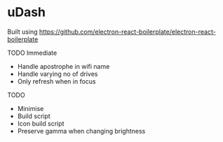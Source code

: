 # uDash

Built using https://github.com/electron-react-boilerplate/electron-react-boilerplate

TODO Immediate

- Handle apostrophe in wifi name
- Handle varying no of drives
- Only refresh when in focus

TODO

- Minimise
- Build script
- Icon build script
- Preserve gamma when changing brightness
